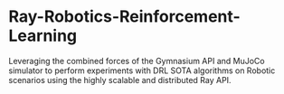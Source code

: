 # Ray-Robotics-Reinforcement-Learning
Leveraging the combined forces of the Gymnasium API and MuJoCo simulator to perform experiments with DRL SOTA algorithms on Robotic scenarios using the highly scalable and distributed Ray API.
